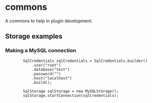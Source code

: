 # commons
A commons to help in plugin development.

## Storage examples

### Making a MySQL connection
```
        SqlCredentials sqlCredentials = SqlCredentials.builder()
            .user("root")
            .database("test")
            .password("")
            .host("localhost")
            .build();

        SqlStorage sqlStorage = new MySQLStorage();
        sqlStorage.startConnection(sqlCredentials);
```
